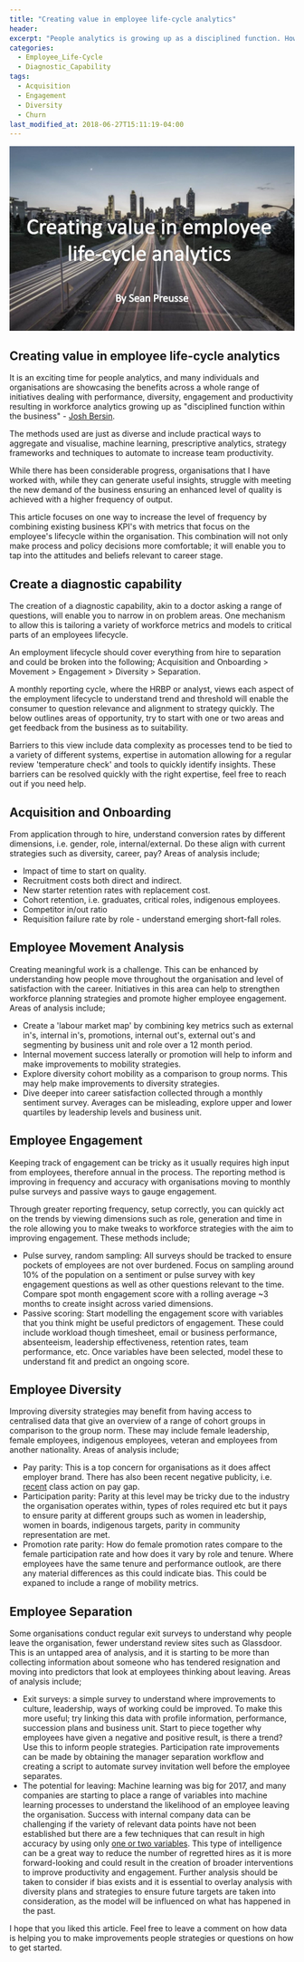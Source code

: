 ```yaml
---
title: "Creating value in employee life-cycle analytics"
header:
excerpt: "People analytics is growing up as a disciplined function. How can we navigate through the noise and meet the increasing demand from the business."
categories:
  - Employee_Life-Cycle
  - Diagnostic_Capability
tags:
  - Acquisition
  - Engagement
  - Diversity
  - Churn
last_modified_at: 2018-06-27T15:11:19-04:00
---
```


![](/assets/images/life_cycle_analytics/value_in_employee_life-cycle_analytics.jpg)

## Creating value in employee life-cycle analytics

It is an exciting time for people analytics, and many individuals and organisations are showcasing the benefits across a whole range of initiatives dealing with performance, diversity, engagement and productivity resulting in workforce analytics growing up as "disciplined function within the business" - <a href="https://www.forbes.com/sites/joshbersin/2017/12/16/people-analytics-here-with-a-vengeance/#2651be3532a1" target="_blank">Josh Bersin</a>. 

The methods used are just as diverse and include practical ways to aggregate and visualise, machine learning, prescriptive analytics, strategy frameworks and techniques to automate to increase team productivity.

While there has been considerable progress, organisations that I have worked with, while they can generate useful insights, struggle with meeting the new demand of the business ensuring an enhanced level of quality is achieved with a higher frequency of output. 

This article focuses on one way to increase the level of frequency by combining existing business KPI's with metrics that focus on the employee's lifecycle within the organisation. This combination will not only make process and policy decisions more comfortable; it will enable you to tap into the attitudes and beliefs relevant to career stage.

## Create a diagnostic capability

The creation of a diagnostic capability, akin to a doctor asking a range of questions, will enable you to narrow in on problem areas. One mechanism to allow this is tailoring a variety of workforce metrics and models to critical parts of an employees lifecycle. 

An employment lifecycle should cover everything from hire to separation and could be broken into the following; Acquisition and Onboarding > Movement > Engagement > Diversity > Separation. 

A monthly reporting cycle, where the HRBP or analyst, views each aspect of the employment lifecycle to understand trend and threshold will enable the consumer to question relevance and alignment to strategy quickly. The below outlines areas of opportunity, try to start with one or two areas and get feedback from the business as to suitability. 

Barriers to this view include data complexity as processes tend to be tied to a variety of different systems, expertise in automation allowing for a regular review 'temperature check' and tools to quickly identify insights. These barriers can be resolved quickly with the right expertise, feel free to reach out if you need help.

## Acquisition and Onboarding

From application through to hire, understand conversion rates by different dimensions, i.e. gender, role, internal/external. Do these align with current strategies such as diversity, career, pay? Areas of analysis include;

* Impact of time to start on quality.
* Recruitment costs both direct and indirect.
* New starter retention rates with replacement cost.
* Cohort retention, i.e. graduates, critical roles, indigenous employees.
* Competitor in/out ratio
* Requisition failure rate by role - understand emerging short-fall roles.

## Employee Movement Analysis

Creating meaningful work is a challenge. This can be enhanced by understanding how people move throughout the organisation and level of satisfaction with the career. Initiatives in this area can help to strengthen workforce planning strategies and promote higher employee engagement. Areas of analysis include; 


* Create a 'labour market map' by combining key metrics such as external in's, internal in's, promotions, internal out's, external out's and segmenting by business unit and role over a 12 month period.
* Internal movement success laterally or promotion will help to inform and make improvements to mobility strategies.
* Explore diversity cohort mobility as a comparison to group norms. This may help make improvements to diversity strategies.
* Dive deeper into career satisfaction collected through a monthly sentiment survey. Averages can be misleading, explore upper and lower quartiles by leadership levels and business unit.


## Employee Engagement

Keeping track of engagement can be tricky as it usually requires high input from employees, therefore annual in the process. The reporting method is improving in frequency and accuracy with organisations moving to monthly pulse surveys and passive ways to gauge engagement. 

Through greater reporting frequency, setup correctly, you can quickly act on the trends by viewing dimensions such as role, generation and time in the role allowing you to make tweaks to workforce strategies with the aim to improving engagement. These methods include;

* Pulse survey, random sampling: All surveys should be tracked to ensure pockets of employees are not over burdened. Focus on sampling around 10% of the population on a sentiment or pulse survey with key engagement questions as well as other questions relevant to the time. Compare spot month engagement score with a rolling average ~3 months to create insight across varied dimensions.
* Passive scoring: Start modelling the engagement score with variables that you think might be useful predictors of engagement. These could include workload though timesheet, email or business performance, absenteeism, leadership effectiveness, retention rates, team performance, etc. Once variables have been selected, model these to understand fit and predict an ongoing score.

## Employee Diversity

Improving diversity strategies may benefit from having access to centralised data that give an overview of a range of cohort groups in comparison to the group norm. These may include female leadership, female employees, indigenous employees, veteran and employees from another nationality. Areas of analysis include;

* Pay parity: This is a top concern for organisations as it does affect employer brand. There has also been recent negative publicity, i.e. <a href="https://www.usatoday.com/story/tech/2017/09/14/google-hit-gender-pay-gap-lawsuit-seeking-class-action-status/666944001/" target="_blank">recent</a> class action on pay gap.
* Participation parity: Parity at this level may be tricky due to the industry the organisation operates within, types of roles required etc but it pays to ensure parity at different groups such as women in leadership, women in boards, indigenous targets, parity in community representation are met.
* Promotion rate parity: How do female promotion rates compare to the female participation rate and how does it vary by role and tenure. Where employees have the same tenure and performance outlook, are there any material differences as this could indicate bias. This could be expaned to include a range of mobility metrics.

## Employee Separation

Some organisations conduct regular exit surveys to understand why people leave the organisation, fewer understand review sites such as Glassdoor. This is an untapped area of analysis, and it is starting to be more than collecting information about someone who has tendered resignation and moving into predictors that look at employees thinking about leaving. Areas of analysis include;

* Exit surveys: a simple survey to understand where improvements to culture, leadership, ways of working could be improved. To make this more useful; try linking this data with profile information, performance, succession plans and business unit. Start to piece together why employees have given a negative and positive result, is there a trend? Use this to inform people strategies. Participation rate improvements can be made by obtaining the manager separation workflow and creating a script to automate survey invitation well before the employee separates.
* The potential for leaving: Machine learning was big for 2017, and many companies are starting to place a range of variables into machine learning processes to understand the likelihood of an employee leaving the organisation. Success with internal company data can be challenging if the variety of relevant data points have not been established but there are a few techniques that can result in high accuracy by using only <a href="http://www.business-science.io/business/2017/09/18/hr_employee_attrition.html" target="_blank">one or two variables</a>. This type of intelligence can be a great way to reduce the number of regretted hires as it is more forward-looking and could result in the creation of broader interventions to improve productivity and engagement. Further analysis should be taken to consider if bias exists and it is essential to overlay analysis with diversity plans and strategies to ensure future targets are taken into consideration, as the model will be influenced on what has happened in the past.

I hope that you liked this article. Feel free to leave a comment on how data is helping you to make improvements people strategies or questions on how to get started.